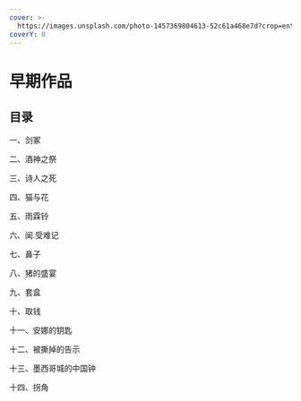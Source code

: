 ```yaml
---
cover: >-
  https://images.unsplash.com/photo-1457369804613-52c61a468e7d?crop=entropy&cs=srgb&fm=jpg&ixid=M3wxOTcwMjR8MHwxfHNlYXJjaHwzfHxzdG9yeXxlbnwwfHx8fDE3MDczNjY5OTF8MA&ixlib=rb-4.0.3&q=85
coverY: 0
---
```


# 早期作品

## 目录

一、剑冢

二、酒神之祭

三、诗人之死

四、猫与花

五、雨霖铃

六、闻.受难记

七、鼻子

八、猪的盛宴

九、套盒

十、取钱

十一、安娜的钥匙

十二、被撕掉的告示

十三、墨西哥城的中国钟

十四、拐角

